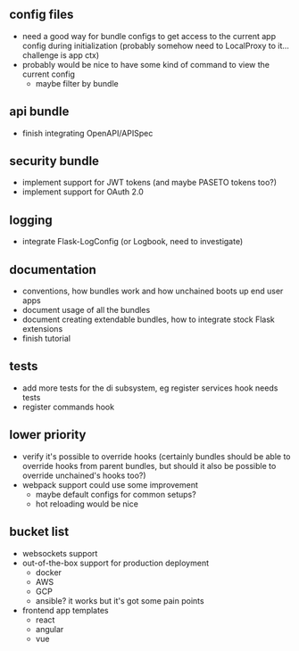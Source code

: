 config files
------------
* need a good way for bundle configs to get access to the current app config during initialization (probably somehow need to LocalProxy to it... challenge is app ctx)
* probably would be nice to have some kind of command to view the current config
    - maybe filter by bundle


api bundle
----------
* finish integrating OpenAPI/APISpec


security bundle
---------------
* implement support for JWT tokens (and maybe PASETO tokens too?)
* implement support for OAuth 2.0


logging
-------
* integrate Flask-LogConfig (or Logbook, need to investigate)


documentation
-------------
* conventions, how bundles work and how unchained boots up end user apps
* document usage of all the bundles
* document creating extendable bundles, how to integrate stock Flask extensions
* finish tutorial


tests
-----
* add more tests for the di subsystem, eg register services hook needs tests
* register commands hook


lower priority
--------------
* verify it's possible to override hooks (certainly bundles should be able to override hooks from parent bundles, but should it also be possible to override unchained's hooks too?)
* webpack support could use some improvement
   - maybe default configs for common setups?
   - hot reloading would be nice


bucket list
-----------
* websockets support
* out-of-the-box support for production deployment
   - docker
   - AWS
   - GCP
   - ansible? it works but it's got some pain points
* frontend app templates
   - react
   - angular
   - vue
